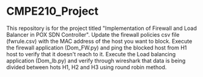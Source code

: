 # CMPE210_Project
This repository is for the project titled "Implementation of Firewall and Load Balancer in POX SDN Controller".
Update the firewall policies csv file (fwrule.csv) with the MAC address of the host you want to block.
Execute the firewall application (Dom_FW.py) and ping the blocked host from H1 host to verify that it doesn't reach to it.
Execute the Load balancing application (Dom_lb.py) and verify through wireshark that data is being divided between hots H1, H2 and H3 using round robin method.
